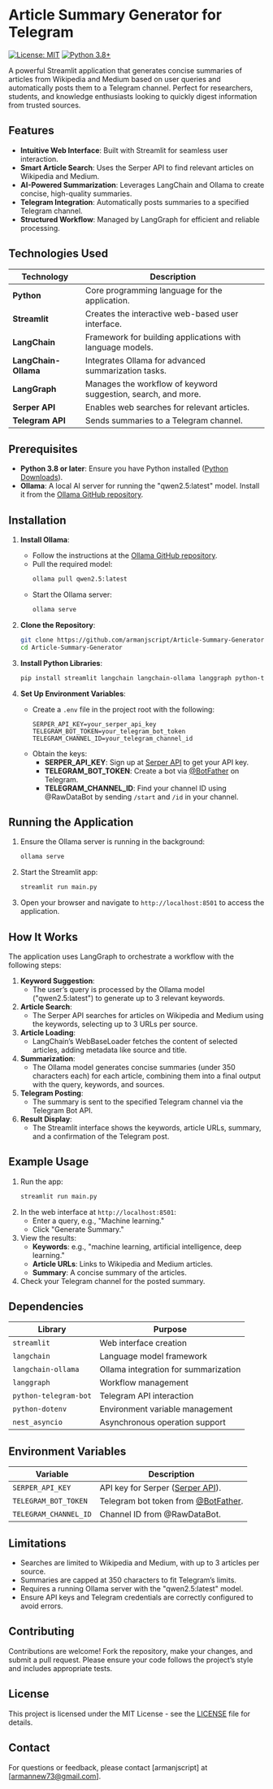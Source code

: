 # Article Summary Generator for Telegram

[![License: MIT](https://img.shields.io/badge/License-MIT-yellow.svg)](https://opensource.org/licenses/MIT)
[![Python 3.8+](https://img.shields.io/badge/Python-3.8%2B-blue.svg)](https://www.python.org/downloads/release/python-380/)

A powerful Streamlit application that generates concise summaries of articles from Wikipedia and Medium based on user queries and automatically posts them to a Telegram channel. Perfect for researchers, students, and knowledge enthusiasts looking to quickly digest information from trusted sources.

## Features

- **Intuitive Web Interface**: Built with Streamlit for seamless user interaction.
- **Smart Article Search**: Uses the Serper API to find relevant articles on Wikipedia and Medium.
- **AI-Powered Summarization**: Leverages LangChain and Ollama to create concise, high-quality summaries.
- **Telegram Integration**: Automatically posts summaries to a specified Telegram channel.
- **Structured Workflow**: Managed by LangGraph for efficient and reliable processing.

## Technologies Used

| Technology          | Description                                                  |
|---------------------|--------------------------------------------------------------|
| **Python**          | Core programming language for the application.                |
| **Streamlit**       | Creates the interactive web-based user interface.             |
| **LangChain**       | Framework for building applications with language models.     |
| **LangChain-Ollama**| Integrates Ollama for advanced summarization tasks.           |
| **LangGraph**       | Manages the workflow of keyword suggestion, search, and more. |
| **Serper API**      | Enables web searches for relevant articles.                   |
| **Telegram API**    | Sends summaries to a Telegram channel.                        |

## Prerequisites

- **Python 3.8 or later**: Ensure you have Python installed ([Python Downloads](https://www.python.org/downloads/)).
- **Ollama**: A local AI server for running the "qwen2.5:latest" model. Install it from the [Ollama GitHub repository](https://github.com/ollama/ollama).

## Installation

1. **Install Ollama**:
   - Follow the instructions at the [Ollama GitHub repository](https://github.com/ollama/ollama).
   - Pull the required model:
     ```bash
     ollama pull qwen2.5:latest
     ```
   - Start the Ollama server:
     ```bash
     ollama serve
     ```

2. **Clone the Repository**:
   ```bash
   git clone https://github.com/armanjscript/Article-Summary-Generator.git
   cd Article-Summary-Generator
   ```

3. **Install Python Libraries**:
   ```bash
   pip install streamlit langchain langchain-ollama langgraph python-telegram-bot python-dotenv nest_asyncio
   ```

4. **Set Up Environment Variables**:
   - Create a `.env` file in the project root with the following:
     ```
     SERPER_API_KEY=your_serper_api_key
     TELEGRAM_BOT_TOKEN=your_telegram_bot_token
     TELEGRAM_CHANNEL_ID=your_telegram_channel_id
     ```
   - Obtain the keys:
     - **SERPER_API_KEY**: Sign up at [Serper API](https://serper.dev/) to get your API key.
     - **TELEGRAM_BOT_TOKEN**: Create a bot via [@BotFather](https://t.me/BotFather) on Telegram.
     - **TELEGRAM_CHANNEL_ID**: Find your channel ID using @RawDataBot by sending `/start` and `/id` in your channel.

## Running the Application

1. Ensure the Ollama server is running in the background:
   ```bash
   ollama serve
   ```
2. Start the Streamlit app:
   ```bash
   streamlit run main.py
   ```
3. Open your browser and navigate to `http://localhost:8501` to access the application.

## How It Works

The application uses LangGraph to orchestrate a workflow with the following steps:

1. **Keyword Suggestion**:
   - The user’s query is processed by the Ollama model ("qwen2.5:latest") to generate up to 3 relevant keywords.
2. **Article Search**:
   - The Serper API searches for articles on Wikipedia and Medium using the keywords, selecting up to 3 URLs per source.
3. **Article Loading**:
   - LangChain’s WebBaseLoader fetches the content of selected articles, adding metadata like source and title.
4. **Summarization**:
   - The Ollama model generates concise summaries (under 350 characters each) for each article, combining them into a final output with the query, keywords, and sources.
5. **Telegram Posting**:
   - The summary is sent to the specified Telegram channel via the Telegram Bot API.
6. **Result Display**:
   - The Streamlit interface shows the keywords, article URLs, summary, and a confirmation of the Telegram post.

## Example Usage

1. Run the app:
   ```bash
   streamlit run main.py
   ```
2. In the web interface at `http://localhost:8501`:
   - Enter a query, e.g., "Machine learning."
   - Click "Generate Summary."
3. View the results:
   - **Keywords**: e.g., "machine learning, artificial intelligence, deep learning."
   - **Article URLs**: Links to Wikipedia and Medium articles.
   - **Summary**: A concise summary of the articles.
4. Check your Telegram channel for the posted summary.

## Dependencies

| Library                | Purpose                                                  |
|------------------------|----------------------------------------------------------|
| `streamlit`            | Web interface creation                                   |
| `langchain`            | Language model framework                                 |
| `langchain-ollama`     | Ollama integration for summarization                     |
| `langgraph`            | Workflow management                                      |
| `python-telegram-bot`  | Telegram API interaction                                 |
| `python-dotenv`        | Environment variable management                          |
| `nest_asyncio`         | Asynchronous operation support                           |

## Environment Variables

| Variable               | Description                                                  |
|------------------------|--------------------------------------------------------------|
| `SERPER_API_KEY`       | API key for Serper ([Serper API](https://serper.dev/)).      |
| `TELEGRAM_BOT_TOKEN`   | Telegram bot token from [@BotFather](https://t.me/BotFather).|
| `TELEGRAM_CHANNEL_ID`  | Channel ID from @RawDataBot.                                 |

## Limitations

- Searches are limited to Wikipedia and Medium, with up to 3 articles per source.
- Summaries are capped at 350 characters to fit Telegram’s limits.
- Requires a running Ollama server with the "qwen2.5:latest" model.
- Ensure API keys and Telegram credentials are correctly configured to avoid errors.

## Contributing

Contributions are welcome! Fork the repository, make your changes, and submit a pull request. Please ensure your code follows the project’s style and includes appropriate tests.

## License

This project is licensed under the MIT License - see the [LICENSE](LICENSE) file for details.

## Contact

For questions or feedback, please contact [armanjscript] at [armannew73@gmail.com].
